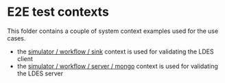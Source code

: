 # E2E test contexts

This folder contains a couple of system context examples used for the use cases.
* the [simulator / workflow / sink](./simulator-workflow-sink/README.md) context is used for validating the LDES client
* the [simulator / workflow / server / mongo](./simulator-workflow-server-mongo/README.md) context is used for validating the LDES server
